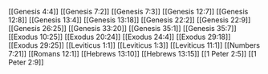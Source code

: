 [[Genesis 4:4]]
[[Genesis 7:2]]
[[Genesis 7:3]]
[[Genesis 12:7]]
[[Genesis 12:8]]
[[Genesis 13:4]]
[[Genesis 13:18]]
[[Genesis 22:2]]
[[Genesis 22:9]]
[[Genesis 26:25]]
[[Genesis 33:20]]
[[Genesis 35:1]]
[[Genesis 35:7]]
[[Exodus 10:25]]
[[Exodus 20:24]]
[[Exodus 24:4]]
[[Exodus 29:18]]
[[Exodus 29:25]]
[[Leviticus 1:1]]
[[Leviticus 1:3]]
[[Leviticus 11:1]]
[[Numbers 7:21]]
[[Romans 12:1]]
[[Hebrews 13:10]]
[[Hebrews 13:15]]
[[1 Peter 2:5]]
[[1 Peter 2:9]]
